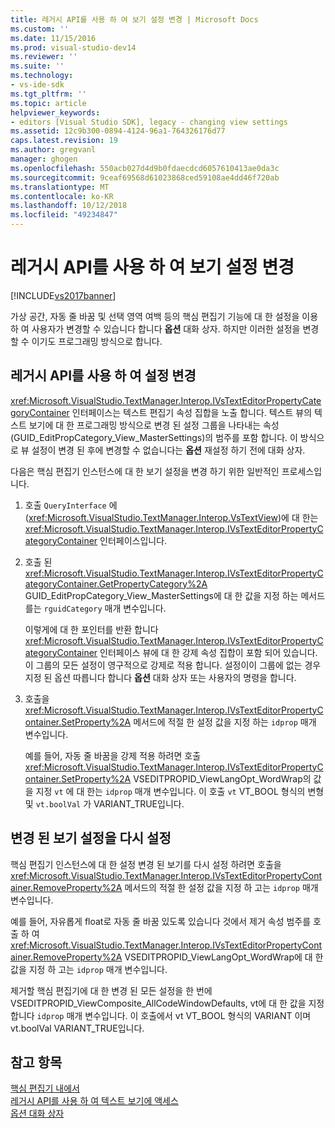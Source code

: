 ```yaml
---
title: 레거시 API를 사용 하 여 보기 설정 변경 | Microsoft Docs
ms.custom: ''
ms.date: 11/15/2016
ms.prod: visual-studio-dev14
ms.reviewer: ''
ms.suite: ''
ms.technology:
- vs-ide-sdk
ms.tgt_pltfrm: ''
ms.topic: article
helpviewer_keywords:
- editors [Visual Studio SDK], legacy - changing view settings
ms.assetid: 12c9b300-0894-4124-96a1-764326176d77
caps.latest.revision: 19
ms.author: gregvanl
manager: ghogen
ms.openlocfilehash: 550acb027d4d9b0fdaecdcd6057610413ae0da3c
ms.sourcegitcommit: 9ceaf69568d61023868ced59108ae4dd46f720ab
ms.translationtype: MT
ms.contentlocale: ko-KR
ms.lasthandoff: 10/12/2018
ms.locfileid: "49234847"
---
```

# <a name="changing-view-settings-by-using-the-legacy-api"></a>레거시 API를 사용 하 여 보기 설정 변경
[!INCLUDE[vs2017banner](../includes/vs2017banner.md)]

가상 공간, 자동 줄 바꿈 및 선택 영역 여백 등의 핵심 편집기 기능에 대 한 설정을 이용 하 여 사용자가 변경할 수 있습니다 합니다 **옵션** 대화 상자. 하지만 이러한 설정을 변경할 수 이기도 프로그래밍 방식으로 합니다.  
  
## <a name="changing-settings-by-using-the-legacy-api"></a>레거시 API를 사용 하 여 설정 변경  
 <xref:Microsoft.VisualStudio.TextManager.Interop.IVsTextEditorPropertyCategoryContainer> 인터페이스는 텍스트 편집기 속성 집합을 노출 합니다. 텍스트 뷰의 텍스트 보기에 대 한 프로그래밍 방식으로 변경 된 설정 그룹을 나타내는 속성 (GUID_EditPropCategory_View_MasterSettings)의 범주를 포함 합니다. 이 방식으로 뷰 설정이 변경 된 후에 변경할 수 없습니다는 **옵션** 재설정 하기 전에 대화 상자.  
  
 다음은 핵심 편집기 인스턴스에 대 한 보기 설정을 변경 하기 위한 일반적인 프로세스입니다.  
  
1.  호출 `QueryInterface` 에 (<xref:Microsoft.VisualStudio.TextManager.Interop.VsTextView>)에 대 한는 <xref:Microsoft.VisualStudio.TextManager.Interop.IVsTextEditorPropertyCategoryContainer> 인터페이스입니다.  
  
2.  호출 된 <xref:Microsoft.VisualStudio.TextManager.Interop.IVsTextEditorPropertyCategoryContainer.GetPropertyCategory%2A> GUID_EditPropCategory_View_MasterSettings에 대 한 값을 지정 하는 메서드를는 `rguidCategory` 매개 변수입니다.  
  
     이렇게에 대 한 포인터를 반환 합니다 <xref:Microsoft.VisualStudio.TextManager.Interop.IVsTextEditorPropertyCategoryContainer> 인터페이스 뷰에 대 한 강제 속성 집합이 포함 되어 있습니다. 이 그룹의 모든 설정이 영구적으로 강제로 적용 합니다. 설정이이 그룹에 없는 경우 지정 된 옵션 따릅니다 합니다 **옵션** 대화 상자 또는 사용자의 명령을 합니다.  
  
3.  호출을 <xref:Microsoft.VisualStudio.TextManager.Interop.IVsTextEditorPropertyContainer.SetProperty%2A> 메서드에 적절 한 설정 값을 지정 하는 `idprop` 매개 변수입니다.  
  
     예를 들어, 자동 줄 바꿈을 강제 적용 하려면 호출 <xref:Microsoft.VisualStudio.TextManager.Interop.IVsTextEditorPropertyContainer.SetProperty%2A> VSEDITPROPID_ViewLangOpt_WordWrap의 값을 지정 `vt` 에 대 한는 `idprop` 매개 변수입니다. 이 호출 `vt` VT_BOOL 형식의 변형 및 `vt.boolVal` 가 VARIANT_TRUE입니다.  
  
## <a name="resetting-changed-view-settings"></a>변경 된 보기 설정을 다시 설정  
 핵심 편집기 인스턴스에 대 한 설정 변경 된 보기를 다시 설정 하려면 호출을 <xref:Microsoft.VisualStudio.TextManager.Interop.IVsTextEditorPropertyContainer.RemoveProperty%2A> 메서드의 적절 한 설정 값을 지정 하 고는 `idprop` 매개 변수입니다.  
  
 예를 들어, 자유롭게 float로 자동 줄 바꿈 있도록 있습니다 것에서 제거 속성 범주를 호출 하 여 <xref:Microsoft.VisualStudio.TextManager.Interop.IVsTextEditorPropertyContainer.RemoveProperty%2A> VSEDITPROPID_ViewLangOpt_WordWrap에 대 한 값을 지정 하 고는 `idprop` 매개 변수입니다.  
  
 제거할 핵심 편집기에 대 한 변경 된 모든 설정을 한 번에 VSEDITPROPID_ViewComposite_AllCodeWindowDefaults, vt에 대 한 값을 지정 합니다 `idprop` 매개 변수입니다. 이 호출에서 vt VT_BOOL 형식의 VARIANT 이며 vt.boolVal VARIANT_TRUE입니다.  
  
## <a name="see-also"></a>참고 항목  
 [핵심 편집기 내에서](../extensibility/inside-the-core-editor.md)   
 [레거시 API를 사용 하 여 텍스트 보기에 액세스](../extensibility/accessing-thetext-view-by-using-the-legacy-api.md)   
 [옵션 대화 상자](../ide/reference/options-dialog-box-visual-studio.md)

